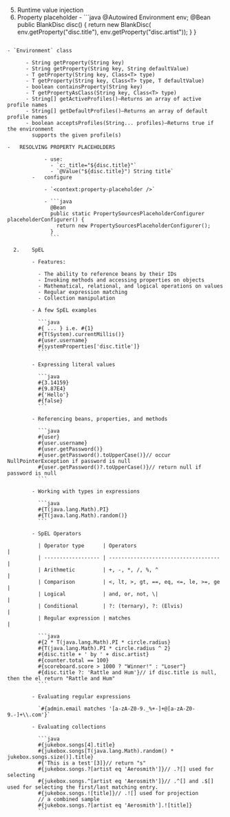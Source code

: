 5. Runtime value injection
  1. Property placeholder
    - ```java
      @Autowired
      Environment env;
      @Bean
      public BlankDisc disc() {
        return new BlankDisc(
          env.getProperty("disc.title"),
          env.getProperty("disc.artist"));
        }
      }
      ```
    - `Environment` class
  
          - String getProperty(String key)
          - String getProperty(String key, String defaultValue)
          - T getProperty(String key, Class<T> type)
          - T getProperty(String key, Class<T> type, T defaultValue)
          - boolean containsProperty(String key)
          - T getPropertyAsClass(String key, Class<T> type)
          - String[] getActiveProfiles()—Returns an array of active profile names
          - String[] getDefaultProfiles()—Returns an array of default profile names
          - boolean acceptsProfiles(String... profiles)—Returns true if the environment
            supports the given profile(s)

    -   RESOLVING PROPERTY PLACEHOLDERS

                - use:
                  - `c:_title="${disc.title}"`
                  - `@Value("${disc.title}") String title`
            -   configure

                - `<context:property-placeholder />`

                - ```java
                  @Bean
                  public static PropertySourcesPlaceholderConfigurer placeholderConfigurer() {
                    return new PropertySourcesPlaceholderConfigurer();
                  }
                  ```

      2.    SpEL

            - Features:

              - The ability to reference beans by their IDs
              - Invoking methods and accessing properties on objects
              - Mathematical, relational, and logical operations on values
              - Regular expression matching
              - Collection manipulation

            - A few SpEL examples

              ```java
              #{ ... } i.e. #{1}
              #{T(System).currentMillis()}
              #{user.username}
              #{systemProperties['disc.title']}
              ```

            - Expressing literal values

              ```java
              #{3.14159}
              #{9.87E4}
              #{'Hello'}
              #{false}
              ```

            - Referencing beans, properties, and methods

              ```java
              #{user}
              #{user.username}
              #{user.getPassword()}
              #{user.getPassword().toUpperCase()}// occur NullPointerException if password is null
              #{user.getPassword()?.toUpperCase()}// return null if password is null
              ```

            - Working with types in expressions

              ```java
              #{T(java.lang.Math).PI}
              #{T(java.lang.Math).random()}
              ```

            - SpEL Operators

              | Operator type      | Operators                            |
              | ------------------ | ------------------------------------ |
              | Arithmetic         | +, -, *, /, %, ^                     |
              | Comparison         | <, lt, >, gt, ==, eq, <=, le, >=, ge |
              | Logical            | and, or, not, \|                     |
              | Conditional        | ?: (ternary), ?: (Elvis)             |
              | Regular expression | matches                              |

              ```java
              #{2 * T(java.lang.Math).PI * circle.radius}
              #{T(java.lang.Math).PI * circle.radius ^ 2}
              #{disc.title + ' by ' + disc.artist}
              #{counter.total == 100}
              #{scoreboard.score > 1000 ? "Winner!" : "Loser"}
              #{disc.title ?: 'Rattle and Hum'}// if disc.title is null, then the el return "Rattle and Hum"
              ```

            - Evaluating regular expressions

              `#{admin.email matches '[a-zA-Z0-9._%+-]+@[a-zA-Z0-9.-]+\\.com'}`

            - Evaluating collections

              ```java
              #{jukebox.songs[4].title}
              #{jukebox.songs[T(java.lang.Math).random() * jukebox.songs.size()].title}
              #{'This is a test'[3]}// return "s"
              #{jukebox.songs.?[artist eq 'Aerosmith']}// .?[] used for selecting
              #{jukebox.songs.^[artist eq 'Aerosmith']}// .^[] and .$[] used for selecting the first/last matching entry.
              #{jukebox.songs.![title]}// .![] used for projection
              // a combined sample
              #{jukebox.songs.?[artist eq 'Aerosmith'].![title]}
              ```

